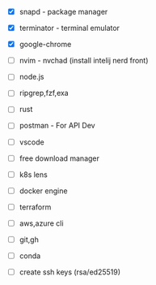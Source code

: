 - [x] snapd - package manager
- [x] terminator - terminal emulator
- [x] google-chrome
- [ ] nvim - nvchad (install intelij nerd front)
- [ ] node.js
- [ ] ripgrep,fzf,exa
- [ ] rust
- [ ] postman - For API Dev
- [ ] vscode
- [ ] free download manager
- [ ] k8s lens
- [ ] docker engine
- [ ] terraform
- [ ] aws,azure cli
- [ ] git,gh
- [ ] conda



- [ ] create ssh keys (rsa/ed25519)



